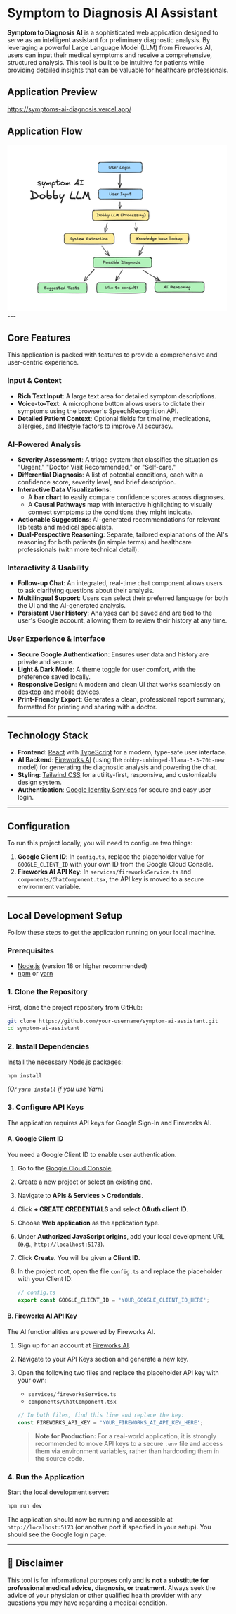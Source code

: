 
# Symptom to Diagnosis AI Assistant

**Symptom to Diagnosis AI** is a sophisticated web application designed to serve as an intelligent assistant for preliminary diagnostic analysis. By leveraging a powerful Large Language Model (LLM) from Fireworks AI, users can input their medical symptoms and receive a comprehensive, structured analysis. This tool is built to be intuitive for patients while providing detailed insights that can be valuable for healthcare professionals.


## Application Preview
https://symptoms-ai-diagnosis.vercel.app/


## Application Flow

<img src="public/flowchart.png" alt="App Flow" width="500"/>
---

## Core Features

This application is packed with features to provide a comprehensive and user-centric experience.

### Input & Context
-   **Rich Text Input**: A large text area for detailed symptom descriptions.
-   **Voice-to-Text**: A microphone button allows users to dictate their symptoms using the browser's SpeechRecognition API.
-   **Detailed Patient Context**: Optional fields for timeline, medications, allergies, and lifestyle factors to improve AI accuracy.

### AI-Powered Analysis
-   **Severity Assessment**: A triage system that classifies the situation as "Urgent," "Doctor Visit Recommended," or "Self-care."
-   **Differential Diagnosis**: A list of potential conditions, each with a confidence score, severity level, and brief description.
-   **Interactive Data Visualizations**:
    -   A **bar chart** to easily compare confidence scores across diagnoses.
    -   A **Causal Pathways** map with interactive highlighting to visually connect symptoms to the conditions they might indicate.
-   **Actionable Suggestions**: AI-generated recommendations for relevant lab tests and medical specialists.
-   **Dual-Perspective Reasoning**: Separate, tailored explanations of the AI's reasoning for both patients (in simple terms) and healthcare professionals (with more technical detail).

### Interactivity & Usability
-   **Follow-up Chat**: An integrated, real-time chat component allows users to ask clarifying questions about their analysis.
-   **Multilingual Support**: Users can select their preferred language for both the UI and the AI-generated analysis.
-   **Persistent User History**: Analyses can be saved and are tied to the user's Google account, allowing them to review their history at any time.

### User Experience & Interface
-   **Secure Google Authentication**: Ensures user data and history are private and secure.
-   **Light & Dark Mode**: A theme toggle for user comfort, with the preference saved locally.
-   **Responsive Design**: A modern and clean UI that works seamlessly on desktop and mobile devices.
-   **Print-Friendly Export**: Generates a clean, professional report summary, formatted for printing and sharing with a doctor.

---

## Technology Stack

-   **Frontend**: [React](https://reactjs.org/) with [TypeScript](https://www.typescriptlang.org/) for a modern, type-safe user interface.
-   **AI Backend**: [Fireworks AI](https://fireworks.ai/) (using the `dobby-unhinged-llama-3-3-70b-new` model) for generating the diagnostic analysis and powering the chat.
-   **Styling**: [Tailwind CSS](https://tailwindcss.com/) for a utility-first, responsive, and customizable design system.
-   **Authentication**: [Google Identity Services](https://developers.google.com/identity) for secure and easy user login.

---

## Configuration

To run this project locally, you will need to configure two things:

1.  **Google Client ID**: In `config.ts`, replace the placeholder value for `GOOGLE_CLIENT_ID` with your own ID from the Google Cloud Console.
2.  **Fireworks AI API Key**: In `services/fireworksService.ts` and `components/ChatComponent.tsx`, the API key is moved to a secure environment variable.

---

## Local Development Setup

Follow these steps to get the application running on your local machine.

### Prerequisites

-   [Node.js](https://nodejs.org/) (version 18 or higher recommended)
-   [npm](https://www.npmjs.com/) or [yarn](https://yarnpkg.com/)

### 1. Clone the Repository

First, clone the project repository from GitHub:

```bash
git clone https://github.com/your-username/symptom-ai-assistant.git
cd symptom-ai-assistant
```

### 2. Install Dependencies

Install the necessary Node.js packages:

```bash
npm install
```
*(Or `yarn install` if you use Yarn)*

### 3. Configure API Keys

The application requires API keys for Google Sign-In and Fireworks AI.

#### A. Google Client ID

You need a Google Client ID to enable user authentication.

1.  Go to the [Google Cloud Console](https://console.cloud.google.com/apis/credentials).
2.  Create a new project or select an existing one.
3.  Navigate to **APIs & Services > Credentials**.
4.  Click **+ CREATE CREDENTIALS** and select **OAuth client ID**.
5.  Choose **Web application** as the application type.
6.  Under **Authorized JavaScript origins**, add your local development URL (e.g., `http://localhost:5173`).
7.  Click **Create**. You will be given a **Client ID**.
8.  In the project root, open the file `config.ts` and replace the placeholder with your Client ID:

    ```typescript
    // config.ts
    export const GOOGLE_CLIENT_ID = 'YOUR_GOOGLE_CLIENT_ID_HERE';
    ```

#### B. Fireworks AI API Key

The AI functionalities are powered by Fireworks AI.

1.  Sign up for an account at [Fireworks AI](https://fireworks.ai/).
2.  Navigate to your API Keys section and generate a new key.
3.  Open the following two files and replace the placeholder API key with your own:
    -   `services/fireworksService.ts`
    -   `components/ChatComponent.tsx`

    ```typescript
    // In both files, find this line and replace the key:
    const FIREWORKS_API_KEY = 'YOUR_FIREWORKS_AI_API_KEY_HERE';
    ```

    > **Note for Production:** For a real-world application, it is strongly recommended to move API keys to a secure `.env` file and access them via environment variables, rather than hardcoding them in the source code.

### 4. Run the Application

Start the local development server:

```bash
npm run dev
```

The application should now be running and accessible at `http://localhost:5173` (or another port if specified in your setup). You should see the Google login page.

---

## 🚨 Disclaimer

This tool is for informational purposes only and is **not a substitute for professional medical advice, diagnosis, or treatment**. Always seek the advice of your physician or other qualified health provider with any questions you may have regarding a medical condition.
